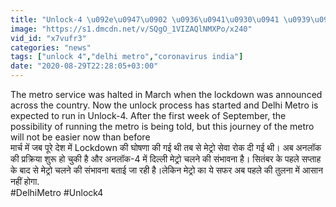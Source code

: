 ```yaml
---
title: "Unlock-4 \u092e\u0947\u0902 \u0936\u0941\u0930\u0941 \u0939\u0941\u0908 Delhi Metro \u0924\u094b \u0906\u0938\u093e\u0928 \u0928\u0939\u0940\u0902 \u0939\u094b\u0917\u093e \u0938\u092b\u0930,\u0928\u093f\u092f\u092e \u0924\u094b\u0921\u093c\u0928\u0947 \u092a\u0930 \u091c\u0941\u0930\u094d\u092e\u093e\u0928\u093e \u0935\u0928\u0907\u0902\u0921\u093f\u092f\u093e \u0939\u093f\u0902\u0926\u0940"
image: "https://s1.dmcdn.net/v/SQgO_1VIZAQlNMXPo/x240"
vid_id: "x7vufr3"
categories: "news"
tags: ["unlock 4","delhi metro","coronavirus india"]
date: "2020-08-29T22:28:05+03:00"
---
```

The metro service was halted in March when the lockdown was announced across the country. Now the unlock process has started and Delhi Metro is expected to run in Unlock-4. After the first week of September, the possibility of running the metro is being told, but this journey of the metro will not be easier now than before    <br>मार्च में जब पूरे देश में Lockdown की घोषणा की गई थी तब से मेट्रो सेवा रोक दी गई थी। अब अनलॉक की प्रक्रिया शुरू हो चुकी है और अनलॉक-4 में दिल्ली मेट्रो चलने की संभावना है। सितंबर के पहले सप्ताह के बाद से मेट्रो चलने की संभावना बताई जा रही है।लेकिन मेट्रो का ये सफर अब पहले की तुलना में आसान नहीं होगा.    <br>#DelhiMetro #Unlock4
